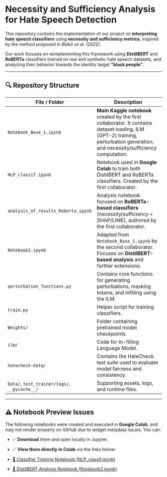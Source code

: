 # Necessity and Sufficiency Analysis for Hate Speech Detection

This repository contains the implementation of our project on **interpreting hate speech classifiers** using **necessity and sufficiency metrics**, inspired by the method proposed in *Balkir et al. (2022)*.

Our work focuses on reimplementing this framework using **DistilBERT** and **RoBERTa** classifiers trained on real and synthetic hate speech datasets, and analyzing their behavior towards the identity target **"black people"**.

---

## 🔍 Repository Structure

| File / Folder | Description |
|---------------|-------------|
| `Notebook_Base_1.ipynb` | **Main Kaggle notebook** created by the first collaborator. It contains dataset loading, ILM (GPT-2) training, perturbation generation, and necessity/sufficiency computation. |
| `NLP_classif.ipynb` | Notebook used in **Google Colab** to train both DistilBERT and RoBERTa classifiers. Created by the first collaborator. |
| `analysis_of_results_Roberta.ipynb` | Analysis notebook focused on **RoBERTa-based classifiers** (necessity/sufficiency + SHAP/LIME), authored by the first collaborator. |
| `Notebook2.ipynb` | Adapted from `Notebook_Base_1.ipynb` by the second collaborator. Focuses on **DistilBERT-based analysis** and further extensions. |
| `perturbation_functions.py` | Contains core functions for generating perturbations, masking tokens, and infilling using the ILM. |
| `train.py` | Helper script for training classifiers. |
| `Weights/` | Folder containing pretrained model checkpoints. |
| `ilm/` | Code for In-filling Language Model. |
| `hatecheck-data/` | Contains the HateCheck test suite used to evaluate model fairness and consistency. |
| `Data/`, `test_trainer/logs/`, `__pycache__/` | Supporting assets, logs, and runtime files. |

---

## ⚠️ Notebook Preview Issues

The following notebooks were created and executed in **Google Colab**, and may not render properly on GitHub due to widget metadata issues. You can:

- ✅ **Download** them and open locally in Jupyter.
- ✅ **View them directly in Colab** via the links below:

- [🔗 Classifier Training Notebook (NLP_classif.ipynb)](https://colab.research.google.com/drive/1TEqwfQjRNcbPXnYx6dYxZ6b1X8aBiyO8?usp=sharing)
- [🔗 DistilBERT Analysis Notebook (Notebook2.ipynb)](https://drive.google.com/file/d/11xLKLoixoJg5Z77ctgKd7wlVVt1pC75-/view?usp=sharing)

